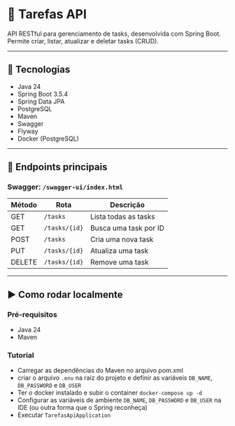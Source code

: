 # 📌 Tarefas API

API RESTful para gerenciamento de tasks, desenvolvida com Spring Boot. Permite criar, listar, atualizar e deletar tasks (CRUD).

---

## 🔧 Tecnologias

- Java 24
- Spring Boot 3.5.4
- Spring Data JPA
- PostgreSQL
- Maven
- Swagger
- Flyway
- Docker (PostgreSQL)

---

## 🚀 Endpoints principais

### Swagger: `/swagger-ui/index.html`

| Método | Rota             | Descrição               |
|--------|------------------|-------------------------|
| GET    | `/tasks`       | Lista todas as tasks |
| GET    | `/tasks/{id}`  | Busca uma task por ID |
| POST   | `/tasks`       | Cria uma nova task    |
| PUT    | `/tasks/{id}`  | Atualiza uma task     |
| DELETE | `/tasks/{id}`  | Remove uma task       |

---

## ▶️ Como rodar localmente

### Pré-requisitos

- Java 24
- Maven

### Tutorial

- Carregar as dependências do Maven no arquivo pom.xml
- criar o arquivo `.env` na raiz do projeto e definir as variáveis `DB_NAME`, `DB_PASSWORD` e `DB_USER`
- Ter o docker instalado e subir o container `docker-compose up -d`
- Configurar as variáveis de ambiente `DB_NAME`, `DB_PASSWORD` e `DB_USER` na IDE (ou outra forma que o Spring reconheça)
- Executar `TarefasApiApplication`